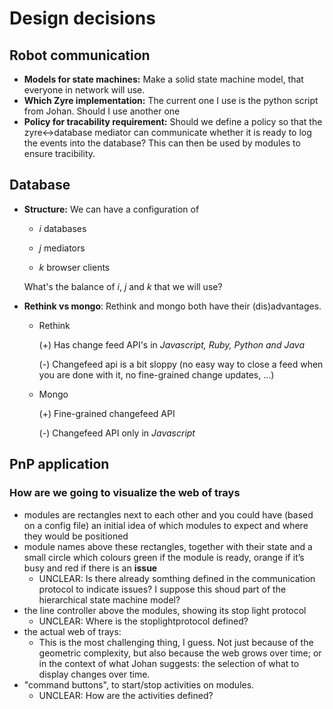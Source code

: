 # Design decisions

## Robot communication

- **Models for state machines:** Make a solid state machine model, that everyone in network will use.
- **Which Zyre implementation:** The current one I use is the python script from Johan. Should I use another one
- **Policy for tracability requirement:** Should we define a policy so that the zyre<->database mediator can communicate whether it is ready to log the events into the database? This can then be used by modules to ensure tracibility.

## Database

- **Structure:** We can have a configuration of

  - *i* databases

  - *j* mediators

  - *k* browser clients

  What's the balance of *i*, *j* and *k* that we will use?


- **Rethink vs mongo**: Rethink and mongo both have their (dis)advantages.
  - Rethink

    (+) Has change feed API's in *Javascript, Ruby, Python and Java*

    (-) Changefeed api is a bit sloppy (no easy way to close a feed when you are done with it, no fine-grained change updates, ...)
  - Mongo

    (+) Fine-grained changefeed API

    (-) Changefeed API only in *Javascript*

## PnP application
### How are we going to visualize the web of trays
- modules are rectangles next to each other and you could have (based on a config file) an initial idea of which modules to expect and where they would be positioned
- module names above these rectangles, together with their state and a small circle which colours green if the module is ready, orange if it’s busy and red if there is an **issue**
  - UNCLEAR: Is there already somthing defined in the communication protocol to indicate issues? I suppose this shoud part of the hierarchical state machine model?
- the line controller above the modules, showing its stop light protocol
  - UNCLEAR: Where is the stoplightprotocol defined?
- the actual web of trays:
  - This is the most challenging thing, I guess. Not just because of the
    geometric complexity, but also because the web grows over time; or in the
    context of what Johan suggests: the selection of what to display changes
    over time.
- "command buttons", to start/stop activities on modules.
  - UNCLEAR: How are the activities defined?